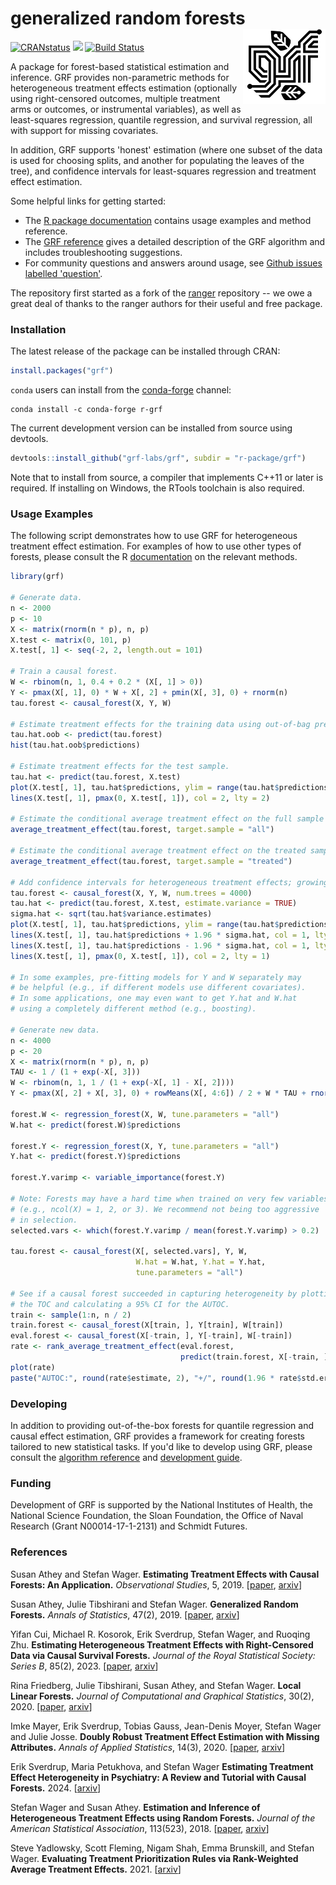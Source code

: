 # generalized random forests <a href='https://grf-labs.github.io/grf/'><img src='https://raw.githubusercontent.com/grf-labs/grf/master/images/logo/grf_logo_wbg_cropped.png' align="right" height="120" /></a>

[![CRANstatus](https://www.r-pkg.org/badges/version/grf)](https://cran.r-project.org/package=grf)
[![](https://cranlogs.r-pkg.org/badges/grand-total/grf)](https://cran.r-project.org/package=grf)
[![Build Status](https://dev.azure.com/grf-labs/grf/_apis/build/status/grf-labs.grf?branchName=master)](https://dev.azure.com/grf-labs/grf/_build/latest?definitionId=2&branchName=master)

A package for forest-based statistical estimation and inference. GRF provides non-parametric methods for heterogeneous treatment effects estimation (optionally using right-censored outcomes, multiple treatment arms or outcomes, or instrumental variables), as well as least-squares regression, quantile regression, and survival regression, all with support for missing covariates.

In addition, GRF supports 'honest' estimation (where one subset of the data is used for choosing splits, and another for populating the leaves of the tree), and confidence intervals for least-squares regression and treatment effect estimation.

Some helpful links for getting started:

- The [R package documentation](https://grf-labs.github.io/grf/) contains usage examples and method reference.
- The [GRF reference](https://grf-labs.github.io/grf/REFERENCE.html) gives a detailed description of the GRF algorithm and includes troubleshooting suggestions.
- For community questions and answers around usage, see [Github issues labelled 'question'](https://github.com/grf-labs/grf/issues?q=label%3Aquestion).

The repository first started as a fork of the [ranger](https://github.com/imbs-hl/ranger) repository -- we owe a great deal of thanks to the ranger authors for their useful and free package.

### Installation

The latest release of the package can be installed through CRAN:

```R
install.packages("grf")
```

`conda` users can install from the [conda-forge](https://anaconda.org/conda-forge/r-grf) channel:

```
conda install -c conda-forge r-grf
```

The current development version can be installed from source using devtools.

```R
devtools::install_github("grf-labs/grf", subdir = "r-package/grf")
```

Note that to install from source, a compiler that implements C++11 or later is required. If installing on Windows, the RTools toolchain is also required.

### Usage Examples

The following script demonstrates how to use GRF for heterogeneous treatment effect estimation. For examples
of how to use other types of forests, please consult the R [documentation](https://grf-labs.github.io/grf/reference/index.html) on the relevant methods.

```R
library(grf)

# Generate data.
n <- 2000
p <- 10
X <- matrix(rnorm(n * p), n, p)
X.test <- matrix(0, 101, p)
X.test[, 1] <- seq(-2, 2, length.out = 101)

# Train a causal forest.
W <- rbinom(n, 1, 0.4 + 0.2 * (X[, 1] > 0))
Y <- pmax(X[, 1], 0) * W + X[, 2] + pmin(X[, 3], 0) + rnorm(n)
tau.forest <- causal_forest(X, Y, W)

# Estimate treatment effects for the training data using out-of-bag prediction.
tau.hat.oob <- predict(tau.forest)
hist(tau.hat.oob$predictions)

# Estimate treatment effects for the test sample.
tau.hat <- predict(tau.forest, X.test)
plot(X.test[, 1], tau.hat$predictions, ylim = range(tau.hat$predictions, 0, 2), xlab = "x", ylab = "tau", type = "l")
lines(X.test[, 1], pmax(0, X.test[, 1]), col = 2, lty = 2)

# Estimate the conditional average treatment effect on the full sample (CATE).
average_treatment_effect(tau.forest, target.sample = "all")

# Estimate the conditional average treatment effect on the treated sample (CATT).
average_treatment_effect(tau.forest, target.sample = "treated")

# Add confidence intervals for heterogeneous treatment effects; growing more trees is now recommended.
tau.forest <- causal_forest(X, Y, W, num.trees = 4000)
tau.hat <- predict(tau.forest, X.test, estimate.variance = TRUE)
sigma.hat <- sqrt(tau.hat$variance.estimates)
plot(X.test[, 1], tau.hat$predictions, ylim = range(tau.hat$predictions + 1.96 * sigma.hat, tau.hat$predictions - 1.96 * sigma.hat, 0, 2), xlab = "x", ylab = "tau", type = "l")
lines(X.test[, 1], tau.hat$predictions + 1.96 * sigma.hat, col = 1, lty = 2)
lines(X.test[, 1], tau.hat$predictions - 1.96 * sigma.hat, col = 1, lty = 2)
lines(X.test[, 1], pmax(0, X.test[, 1]), col = 2, lty = 1)

# In some examples, pre-fitting models for Y and W separately may
# be helpful (e.g., if different models use different covariates).
# In some applications, one may even want to get Y.hat and W.hat
# using a completely different method (e.g., boosting).

# Generate new data.
n <- 4000
p <- 20
X <- matrix(rnorm(n * p), n, p)
TAU <- 1 / (1 + exp(-X[, 3]))
W <- rbinom(n, 1, 1 / (1 + exp(-X[, 1] - X[, 2])))
Y <- pmax(X[, 2] + X[, 3], 0) + rowMeans(X[, 4:6]) / 2 + W * TAU + rnorm(n)

forest.W <- regression_forest(X, W, tune.parameters = "all")
W.hat <- predict(forest.W)$predictions

forest.Y <- regression_forest(X, Y, tune.parameters = "all")
Y.hat <- predict(forest.Y)$predictions

forest.Y.varimp <- variable_importance(forest.Y)

# Note: Forests may have a hard time when trained on very few variables
# (e.g., ncol(X) = 1, 2, or 3). We recommend not being too aggressive
# in selection.
selected.vars <- which(forest.Y.varimp / mean(forest.Y.varimp) > 0.2)

tau.forest <- causal_forest(X[, selected.vars], Y, W,
                            W.hat = W.hat, Y.hat = Y.hat,
                            tune.parameters = "all")

# See if a causal forest succeeded in capturing heterogeneity by plotting
# the TOC and calculating a 95% CI for the AUTOC.
train <- sample(1:n, n / 2)
train.forest <- causal_forest(X[train, ], Y[train], W[train])
eval.forest <- causal_forest(X[-train, ], Y[-train], W[-train])
rate <- rank_average_treatment_effect(eval.forest,
                                      predict(train.forest, X[-train, ])$predictions)
plot(rate)
paste("AUTOC:", round(rate$estimate, 2), "+/", round(1.96 * rate$std.err, 2))
```

### Developing

In addition to providing out-of-the-box forests for quantile regression and causal effect estimation, GRF provides a framework for creating forests tailored to new statistical tasks. If you'd like to develop using GRF, please consult the [algorithm reference](https://grf-labs.github.io/grf/REFERENCE.html) and [development guide](https://grf-labs.github.io/grf/DEVELOPING.html).

### Funding

Development of GRF is supported by the National Institutes of Health, the National Science Foundation, the Sloan Foundation, the Office of Naval Research (Grant N00014-17-1-2131) and Schmidt Futures.

### References

Susan Athey and Stefan Wager.
<b>Estimating Treatment Effects with Causal Forests: An Application.</b>
<i>Observational Studies</i>, 5, 2019.
[<a href="https://doi.org/10.1353/obs.2019.0001">paper</a>,
<a href="https://arxiv.org/abs/1902.07409">arxiv</a>]

Susan Athey, Julie Tibshirani and Stefan Wager.
<b>Generalized Random Forests.</b> <i>Annals of Statistics</i>, 47(2), 2019.
[<a href="https://projecteuclid.org/euclid.aos/1547197251">paper</a>,
<a href="https://arxiv.org/abs/1610.01271">arxiv</a>]

Yifan Cui, Michael R. Kosorok, Erik Sverdrup, Stefan Wager, and Ruoqing Zhu.
<b>Estimating Heterogeneous Treatment Effects with Right-Censored Data via Causal Survival Forests.</b>
<i>Journal of the Royal Statistical Society: Series B</i>, 85(2), 2023.
[<a href="https://doi.org/10.1093/jrsssb/qkac001">paper</a>,
<a href="https://arxiv.org/abs/2001.09887">arxiv</a>]

Rina Friedberg, Julie Tibshirani, Susan Athey, and Stefan Wager.
<b>Local Linear Forests.</b> <i>Journal of Computational and Graphical Statistics</i>, 30(2), 2020.
[<a href="https://www.tandfonline.com/doi/abs/10.1080/10618600.2020.1831930">paper</a>,
<a href="https://arxiv.org/abs/1807.11408">arxiv</a>]

Imke Mayer, Erik Sverdrup, Tobias Gauss, Jean-Denis Moyer, Stefan Wager and Julie Josse.
<b>Doubly Robust Treatment Effect Estimation with Missing Attributes.</b>
<i>Annals of Applied Statistics</i>, 14(3), 2020.
[<a href="https://projecteuclid.org/euclid.aoas/1600454872">paper</a>,
<a href="https://arxiv.org/pdf/1910.10624.pdf">arxiv</a>]

Erik Sverdrup, Maria Petukhova, and Stefan Wager
<b>Estimating Treatment Effect Heterogeneity in Psychiatry: A Review and Tutorial with Causal Forests.</b> 2024.
[<a href="TODO">arxiv</a>]

Stefan Wager and Susan Athey.
<b>Estimation and Inference of Heterogeneous Treatment Effects using Random Forests.</b>
<i>Journal of the American Statistical Association</i>, 113(523), 2018.
[<a href="https://www.tandfonline.com/eprint/v7p66PsDhHCYiPafTJwC/full">paper</a>,
<a href="https://arxiv.org/abs/1510.04342">arxiv</a>]

Steve Yadlowsky, Scott Fleming, Nigam Shah, Emma Brunskill, and Stefan Wager.
<b>Evaluating Treatment Prioritization Rules via Rank-Weighted Average Treatment Effects.</b> 2021.
[<a href="https://arxiv.org/abs/2111.07966">arxiv</a>]
